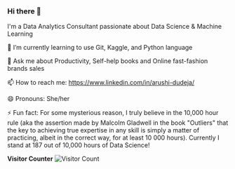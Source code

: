 ### Hi there 👋
I'm a Data Analytics Consultant passionate about Data Science & Machine Learning

🌱 I’m currently learning to use Git, Kaggle, and Python language

💬 Ask me about Productivity, Self-help books and Online fast-fashion brands sales

📫 How to reach me: https://www.linkedin.com/in/arushi-dudeja/

😄 Pronouns: She/her

⚡ Fun fact: For some mysterious reason, I truly believe in the 10,000 hour rule (aka the assertion made by Malcolm Gladwell in the book "Outliers" that the key to achieving true expertise in any skill is simply a matter of practicing, albeit in the correct way, for at least 10 000 hours). Currently I stand at 187 out of 10,000 hours of Data Science!

**Visitor Counter**
![Visitor Count](https://profile-counter.glitch.me/Arushi-Dudeja/count.svg)

<!--
**Arushi-Dudeja/Arushi-Dudeja** is a ✨ _special_ ✨ repository because its `README.md` (this file) appears on your GitHub profile.

Here are some ideas to get you started:

- 🔭 I’m currently working on ...
- 🌱 I’m currently learning ...
- 👯 I’m looking to collaborate on ...
- 🤔 I’m looking for help with ...
- 💬 Ask me about ...
- 📫 How to reach me: ...
- 😄 Pronouns: ...
- ⚡ Fun fact: ...
-->
